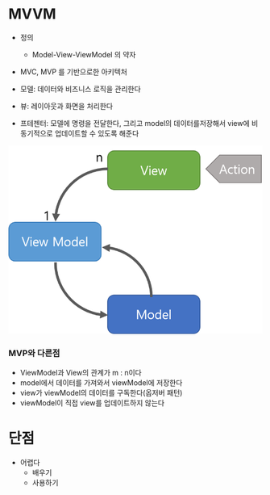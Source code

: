 # MVVM

- 정의
    - Model-View-ViewModel 의 약자

- MVC, MVP 를 기반으로한 아키텍처

- 모델: 데이터와 비즈니스 로직을 관리한다
- 뷰: 레이아웃과 화면을 처리한다
- 프테젠터: 모델에 명령을 전달한다, 그리고 model의 데이터를저장해서 view에 비동기적으로 업데이트할 수 있도록 해준다

![img.png](../../image/MVVM.png)

### MVP와 다른점

- ViewModel과 View의 관계가 m : n이다
- model에서 데이터를 가져와서 viewModel에 저장한다
- view가 viewModel의 데이터를 구독한다(옵저버 패턴)
- viewModel이 직접 view를 업데이트하지 않는다

# 단점

- 어렵다
    - 배우기
    - 사용하기
